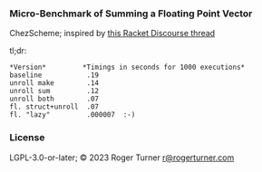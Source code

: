 <!-- SPDX-FileCopyrightText:  © 2023 Roger Turner <r@rogerturner.com> -->

### Micro-Benchmark of Summing a Floating Point Vector

ChezScheme; inspired by [this Racket Discourse thread](https://racket.discourse.group/t/a-micro-benchmark/2347)

tl;dr:

    *Version*         *Timings in seconds for 1000 executions*
    baseline           .19
    unroll make        .14
    unroll sum         .12
    unroll both        .07
    fl. struct+unroll  .07
    fl. "lazy"         .000007  :-)


### License

LGPL-3.0-or-later; © 2023 Roger Turner <r@rogerturner.com>